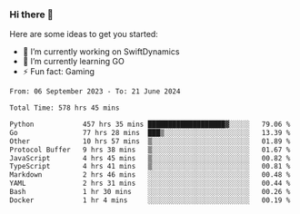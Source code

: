 ### Hi there 👋

Here are some ideas to get you started:

- 🔭 I’m currently working on SwiftDynamics
- 🌱 I’m currently learning GO
-  ⚡ Fun fact: Gaming
  
  <!--
- 👯 I’m looking to collaborate on ...
- 🤔 I’m looking for help with ...
- 💬 Ask me about ...
- 📫 How to reach me: ...
- 😄 Pronouns: ...
-->

<!--START_SECTION:waka-->

```txt
From: 06 September 2023 - To: 21 June 2024

Total Time: 578 hrs 45 mins

Python            457 hrs 35 mins ███████████████████▓░░░░░   79.06 %
Go                77 hrs 28 mins  ███▒░░░░░░░░░░░░░░░░░░░░░   13.39 %
Other             10 hrs 57 mins  ▒░░░░░░░░░░░░░░░░░░░░░░░░   01.89 %
Protocol Buffer   9 hrs 38 mins   ▒░░░░░░░░░░░░░░░░░░░░░░░░   01.67 %
JavaScript        4 hrs 45 mins   ▒░░░░░░░░░░░░░░░░░░░░░░░░   00.82 %
TypeScript        4 hrs 41 mins   ▒░░░░░░░░░░░░░░░░░░░░░░░░   00.81 %
Markdown          2 hrs 46 mins   ░░░░░░░░░░░░░░░░░░░░░░░░░   00.48 %
YAML              2 hrs 31 mins   ░░░░░░░░░░░░░░░░░░░░░░░░░   00.44 %
Bash              1 hr 30 mins    ░░░░░░░░░░░░░░░░░░░░░░░░░   00.26 %
Docker            1 hr 4 mins     ░░░░░░░░░░░░░░░░░░░░░░░░░   00.19 %
```

<!--END_SECTION:waka-->
